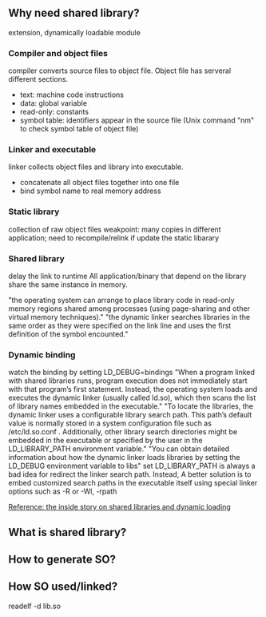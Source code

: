 ## Why need shared library?
  extension, dynamically loadable module

  ### Compiler and object files
  compiler converts source files to object file. Object file has serveral different sections.
  * text: machine code instructions
  * data: global variable
  * read-only: constants
  * symbol table: identifiers appear in the source file (Unix command "nm" to check symbol table of object file)
  
  ### Linker and executable
  linker collects object files and library into executable.
  * concatenate all object files together into one file
  * bind symbol name to real memory address
  
  ### Static library
  collection of raw object files
  weakpoint: many copies in different application; need to recompile/relink if update the static libarary
  
  ### Shared library
  delay the link to runtime
  All application/binary that depend on the library share the same instance in memory.
  
  "the operating system can arrange to place library code in read-only memory regions shared among processes (using page-sharing and other virtual memory techniques)."
  "the dynamic linker searches libraries in the same order as they were specified on the link line and uses the first definition of the symbol encounted."
  
  ### Dynamic binding
  watch the binding by setting LD_DEBUG=bindings
  "When a program linked with shared libraries runs, program execution does not immediately start with that program’s first statement. Instead, the operating system loads and executes the dynamic linker (usually called ld.so), which then scans the list of library names embedded in the executable."
  "To locate the libraries, the dynamic linker uses a configurable library search path. This path’s default value is normally  stored  in  a  system  configuration  file  such  as /etc/ld.so.conf . Additionally, other library search directories might be embedded in the executable or specified by the user in the LD_LIBRARY_PATH environment variable."
  "You can obtain detailed information about how the dynamic linker loads libraries by setting the LD_DEBUG environment variable to libs"
  set LD_LIBRARY_PATH is always a bad idea for redirect the linker search path.
  Instead, A better solution is to embed customized search paths in the executable itself using special linker options such as -R or -Wl, -rpath


  
  [Reference: the inside story on shared libraries and dynamic loading]( https://cseweb.ucsd.edu/~gbournou/CSE131/the_inside_story_on_shared_libraries_and_dynamic_loading.pdf)
  
## What is shared library?

## How to generate SO?

## How SO used/linked?

readelf -d lib.so
